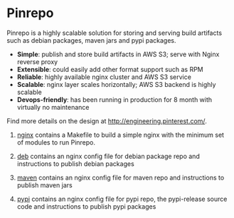 Pinrepo
=======

Pinrepo is a highly scalable solution for storing and serving build artifacts such as debian
packages, maven jars and pypi packages.

* **Simple**: publish and store build artifacts in AWS S3; serve with Nginx reverse proxy
* **Extensible**: could easily add other format support such as RPM
* **Reliable**: highly available nginx cluster and AWS S3 service
* **Scalable**: nginx layer scales horizontally; AWS S3 backend is highly scalable
* **Devops-friendly**: has been running in production for 8 month with virtually no maintenance

Find more details on the design at http://engineering.pinterest.com/.

1. [nginx](nginx/) contains a Makefile to build a simple nginx with the minimum set of modules
to run Pinrepo.

2. [deb](deb/) contains an nginx config file for debian package repo and instructions to publish
debian packages

3. [maven](maven/) contains an nginx config file for maven repo and instructions to publish
maven jars

4. [pypi](pypi/) contains an nginx config file for pypi repo, the pypi-release source code and
instructions to publish pypi packages

